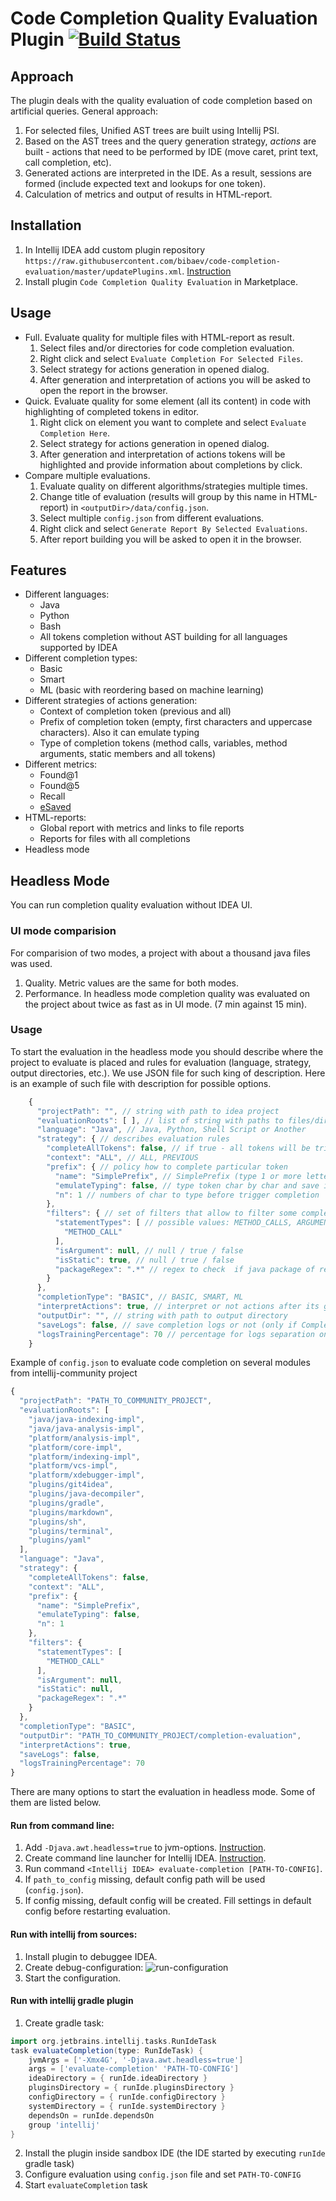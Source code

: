 # Code Completion Quality Evaluation Plugin [![Build Status](https://travis-ci.com/bibaev/code-completion-evaluation.svg?branch=master)](https://travis-ci.com/bibaev/code-completion-evaluation)

## Approach

The plugin deals with the quality evaluation of code completion based on artificial queries. General approach:
1. For selected files, Unified AST trees are built using Intellij PSI.
2. Based on the AST trees and the query generation strategy, *actions* are built - actions that need to be performed by IDE (move caret, print text, call completion, etc).
3. Generated actions are interpreted in the IDE. As a result, sessions are formed (include expected text and lookups for one token).
4. Calculation of metrics and output of results in HTML-report.

## Installation

1. In Intellij IDEA add custom plugin repository `https://raw.githubusercontent.com/bibaev/code-completion-evaluation/master/updatePlugins.xml`. [Instruction](https://www.jetbrains.com/help/idea/managing-plugins.html#repos)
2. Install plugin `Code Completion Quality Evaluation` in Marketplace.

## Usage
- Full. Evaluate quality for multiple files with HTML-report as result.
  1. Select files and/or directories for code completion evaluation.
  2. Right click and select `Evaluate Completion For Selected Files`.
  3. Select strategy for actions generation in opened dialog.
  4. After generation and interpretation of actions you will be asked to open the report in the browser.
- Quick. Evaluate quality for some element (all its content) in code with highlighting of completed tokens in editor.
  1. Right click on element you want to complete and select `Evaluate Completion Here`.
  2. Select strategy for actions generation in opened dialog.
  3. After generation and interpretation of actions tokens will be highlighted and provide information about completions by click.
- Compare multiple evaluations.
  1. Evaluate quality on different algorithms/strategies multiple times.
  2. Change title of evaluation (results will group by this name in HTML-report) in `<outputDir>/data/config.json`.
  3. Select multiple `config.json` from different evaluations.
  4. Right click and select `Generate Report By Selected Evaluations`.
  5. After report building you will be asked to open it in the browser.

## Features

- Different languages:
  - Java
  - Python
  - Bash
  - All tokens completion without AST building for all languages supported by IDEA
- Different completion types:
  - Basic
  - Smart
  - ML (basic with reordering based on machine learning)
- Different strategies of actions generation:
  - Context of completion token (previous and all)
  - Prefix of completion token (empty, first characters and uppercase characters). Also it can emulate typing
  - Type of completion tokens (method calls, variables, method arguments, static members and all tokens)
- Different metrics:
  - Found@1
  - Found@5
  - Recall
  - [eSaved](http://terrierteam.dcs.gla.ac.uk/publications/kharitonov-sigir2013.pdf)
- HTML-reports:
  - Global report with metrics and links to file reports
  - Reports for files with all completions
- Headless mode

## Headless Mode

You can run completion quality evaluation without IDEA UI.

### UI mode comparision

For comparision of two modes, a project with about a thousand java files was used.

1. Quality. Metric values are the same for both modes.
2. Performance. In headless mode completion quality was evaluated on the project about twice as fast as in UI mode. (7 min against 15 min).

### Usage

To start the evaluation in the headless mode you should describe where the project to evaluate is placed and rules for evaluation (language, strategy, output directories, etc.). We use JSON file for such king of description. Here is an example of such file with description for possible options.
```javascript
    {
      "projectPath": "", // string with path to idea project
      "evaluationRoots": [ ], // list of string with paths to files/directories for evaluation
      "language": "Java", // Java, Python, Shell Script or Another
      "strategy": { // describes evaluation rules
        "completeAllTokens": false, // if true - all tokens will be tried to complete one by one
        "context": "ALL", // ALL, PREVIOUS
        "prefix": { // policy how to complete particular token
          "name": "SimplePrefix", // SimplePrefix (type 1 or more letters), CapitalizePrefix or NoPrefix
          "emulateTyping": false, // type token char by char and save intermediate results
          "n": 1 // numbers of char to type before trigger completion
        },
        "filters": { // set of filters that allow to filter some completion locations out
          "statementTypes": [ // possible values: METHOD_CALLS, ARGUMENTS, VARIABLES, ALL_STATIC, ALL, ALL_TOKENS
            "METHOD_CALL" 
          ],
          "isArgument": null, // null / true / false
          "isStatic": true, // null / true / false
          "packageRegex": ".*" // regex to check  if java package of resulting token is suitable for evaluation
        }
      },
      "completionType": "BASIC", // BASIC, SMART, ML
      "interpretActions": true, // interpret or not actions after its generation
      "outputDir": "", // string with path to output directory
      "saveLogs": false, // save completion logs or not (only if Completion-Stats-Collector plugin installed)
      "logsTrainingPercentage": 70 // percentage for logs separation on training/validate
    }
```

Example of `config.json` to evaluate code completion on several modules from intellij-community project
```javascript
{
  "projectPath": "PATH_TO_COMMUNITY_PROJECT",
  "evaluationRoots": [
    "java/java-indexing-impl",
    "java/java-analysis-impl",
    "platform/analysis-impl",
    "platform/core-impl",
    "platform/indexing-impl",
    "platform/vcs-impl",
    "platform/xdebugger-impl",
    "plugins/git4idea",
    "plugins/java-decompiler",
    "plugins/gradle",
    "plugins/markdown",
    "plugins/sh",
    "plugins/terminal",
    "plugins/yaml"
  ],
  "language": "Java",
  "strategy": {
    "completeAllTokens": false,
    "context": "ALL",
    "prefix": {
      "name": "SimplePrefix",
      "emulateTyping": false,
      "n": 1
    },
    "filters": {
      "statementTypes": [
        "METHOD_CALL"
      ],
      "isArgument": null,
      "isStatic": null,
      "packageRegex": ".*"
    }
  },
  "completionType": "BASIC",
  "outputDir": "PATH_TO_COMMUNITY_PROJECT/completion-evaluation",
  "interpretActions": true,
  "saveLogs": false,
  "logsTrainingPercentage": 70
}
```

There are many options to start the evaluation in headless mode. Some of them are listed below.

#### Run from command line:
  1. Add `-Djava.awt.headless=true` to jvm-options. [Instruction](https://www.jetbrains.com/help/idea/tuning-the-ide.html).
  2. Create command line launcher for Intellij IDEA. [Instruction](https://www.jetbrains.com/help/idea/working-with-the-ide-features-from-command-line.html).
  3. Run command `<Intellij IDEA> evaluate-completion [PATH-TO-CONFIG]`.
  4. If `path_to_config` missing, default config path will be used (`config.json`). 
  5. If config missing, default config will be created. Fill settings in default config before restarting evaluation.

#### Run with intellij from sources:
1. Install plugin to debuggee IDEA.
2. Create debug-configuration:
![run-configuration](https://user-images.githubusercontent.com/7608535/61994170-ef155a80-b07f-11e9-9a5b-fbfba5008875.png)
3. Start the configuration.

#### Run with intellij gradle plugin
1. Create gradle task:
``` groovy
import org.jetbrains.intellij.tasks.RunIdeTask
task evaluateCompletion(type: RunIdeTask) {
    jvmArgs = ['-Xmx4G', '-Djava.awt.headless=true']
    args = ['evaluate-completion' 'PATH-TO-CONFIG']
    ideaDirectory = { runIde.ideaDirectory }
    pluginsDirectory = { runIde.pluginsDirectory }
    configDirectory = { runIde.configDirectory }
    systemDirectory = { runIde.systemDirectory }
    dependsOn = runIde.dependsOn
    group 'intellij'
}
```
2. Install the plugin inside sandbox IDE (the IDE started by executing `runIde` gradle task)
3. Configure evaluation using `config.json` file and set `PATH-TO-CONFIG`
4. Start `evaluateCompletion` task

